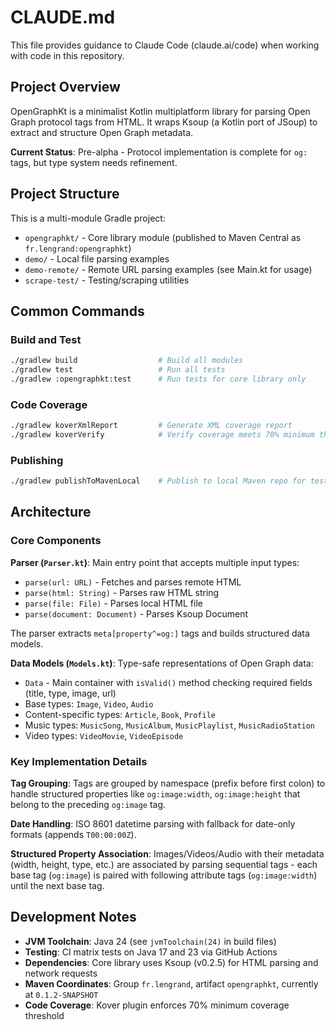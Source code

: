 # CLAUDE.md

This file provides guidance to Claude Code (claude.ai/code) when working with code in this repository.

## Project Overview

OpenGraphKt is a minimalist Kotlin multiplatform library for parsing Open Graph protocol tags from HTML. It wraps Ksoup (a Kotlin port of JSoup) to extract and structure Open Graph metadata.

**Current Status**: Pre-alpha - Protocol implementation is complete for `og:` tags, but type system needs refinement.

## Project Structure

This is a multi-module Gradle project:

- `opengraphkt/` - Core library module (published to Maven Central as `fr.lengrand:opengraphkt`)
- `demo/` - Local file parsing examples
- `demo-remote/` - Remote URL parsing examples (see Main.kt for usage)
- `scrape-test/` - Testing/scraping utilities

## Common Commands

### Build and Test
```bash
./gradlew build                  # Build all modules
./gradlew test                   # Run all tests
./gradlew :opengraphkt:test      # Run tests for core library only
```

### Code Coverage
```bash
./gradlew koverXmlReport         # Generate XML coverage report
./gradlew koverVerify            # Verify coverage meets 70% minimum threshold
```

### Publishing
```bash
./gradlew publishToMavenLocal    # Publish to local Maven repo for testing
```

## Architecture

### Core Components

**Parser (`Parser.kt`)**: Main entry point that accepts multiple input types:
- `parse(url: URL)` - Fetches and parses remote HTML
- `parse(html: String)` - Parses raw HTML string
- `parse(file: File)` - Parses local HTML file
- `parse(document: Document)` - Parses Ksoup Document

The parser extracts `meta[property^=og:]` tags and builds structured data models.

**Data Models (`Models.kt`)**: Type-safe representations of Open Graph data:
- `Data` - Main container with `isValid()` method checking required fields (title, type, image, url)
- Base types: `Image`, `Video`, `Audio`
- Content-specific types: `Article`, `Book`, `Profile`
- Music types: `MusicSong`, `MusicAlbum`, `MusicPlaylist`, `MusicRadioStation`
- Video types: `VideoMovie`, `VideoEpisode`

### Key Implementation Details

**Tag Grouping**: Tags are grouped by namespace (prefix before first colon) to handle structured properties like `og:image:width`, `og:image:height` that belong to the preceding `og:image` tag.

**Date Handling**: ISO 8601 datetime parsing with fallback for date-only formats (appends `T00:00:00Z`).

**Structured Property Association**: Images/Videos/Audio with their metadata (width, height, type, etc.) are associated by parsing sequential tags - each base tag (`og:image`) is paired with following attribute tags (`og:image:width`) until the next base tag.

## Development Notes

- **JVM Toolchain**: Java 24 (see `jvmToolchain(24)` in build files)
- **Testing**: CI matrix tests on Java 17 and 23 via GitHub Actions
- **Dependencies**: Core library uses Ksoup (v0.2.5) for HTML parsing and network requests
- **Maven Coordinates**: Group `fr.lengrand`, artifact `opengraphkt`, currently at `0.1.2-SNAPSHOT`
- **Code Coverage**: Kover plugin enforces 70% minimum coverage threshold

